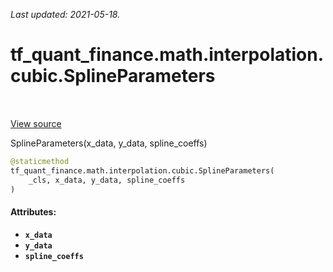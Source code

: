 <!--
This file is generated by a tool. Do not edit directly.
For open-source contributions the docs will be updated automatically.
-->

*Last updated: 2021-05-18.*

<div itemscope itemtype="http://developers.google.com/ReferenceObject">
<meta itemprop="name" content="tf_quant_finance.math.interpolation.cubic.SplineParameters" />
<meta itemprop="path" content="Stable" />
<meta itemprop="property" content="__new__"/>
</div>

# tf_quant_finance.math.interpolation.cubic.SplineParameters

<!-- Insert buttons and diff -->

<table class="tfo-notebook-buttons tfo-api" align="left">
</table>

<a target="_blank" href="https://github.com/google/tf-quant-finance/blob/master/tf_quant_finance/math/interpolation/cubic/cubic_interpolation.py">View source</a>



SplineParameters(x_data, y_data, spline_coeffs)

```python
@staticmethod
tf_quant_finance.math.interpolation.cubic.SplineParameters(
    _cls, x_data, y_data, spline_coeffs
)
```



<!-- Placeholder for "Used in" -->


#### Attributes:

* <b>`x_data`</b>
* <b>`y_data`</b>
* <b>`spline_coeffs`</b>


